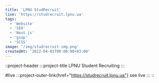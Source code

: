 ```yaml
---
title: 'LPNU StudRecruit'
live: 'https://studrecruit.lpnu.ua'
tags:
  - 'Website'
  - 'SEO'
  - 'Next.js'
  - 'gsap'
  - 'SCSS'
image: '/img/studrecruit-img.png'
createdAt: '2022-04-01T00:00:00+03:00'
---
```


::project-header
:::project-title
LPNU Student Recruiting
:::

#live
:::project-outer-link{href="https://studrecruit.lpnu.ua"}
see live
:::
::
